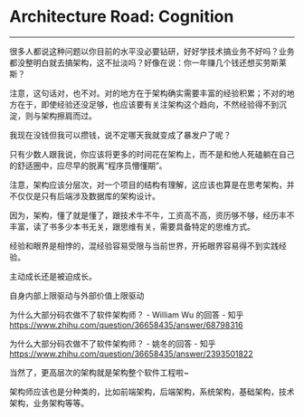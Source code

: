 # Architecture Road: Cognition

---

很多人都说这种问题以你目前的水平没必要钻研，好好学技术搞业务不好吗？业务都没整明白就去搞架构，这不扯淡吗？好像在说：你一年赚几个钱还想买劳斯莱斯？

注意，这句话对，也不对。对的地方在于架构确实需要丰富的经验积累；不对的地方在于，即使经验还没足够，也应该要有关注架构这个趋向，不然经验得不到沉淀，则与架构擦肩而过。

我现在没钱但我可以攒钱，说不定哪天我就变成了暴发户了呢？

只有少数人跟我说，你应该将更多的时间花在架构上，而不是和他人死磕躺在自己的舒适圈中，应尽早的脱离“程序员懵懂期”。

注意，架构应该分层次，对一个项目的结构有理解，这应该也算是在思考架构，并不仅仅是只有后端涉及数据库的架构设计。

因为，架构，懂了就是懂了，跟技术牛不牛，工资高不高，资历够不够，经历丰不丰富，读了书多少本书无关，跟思维有关，需要具备特定的思维方式。

经验和眼界是相悖的，混经验容易受限与当前世界，开拓眼界容易得不到实践经验。

主动成长还是被迫成长。

自身内部上限驱动与外部价值上限驱动

为什么大部分码农做不了软件架构师？ - William Wu 的回答 - 知乎
<https://www.zhihu.com/question/36658435/answer/68798316>

为什么大部分码农做不了软件架构师？ - 姚冬的回答 - 知乎
<https://www.zhihu.com/question/36658435/answer/2393501822>

当然了，更高层次的架构就是架构整个软件工程啦~

架构师应该也是分种类的，比如前端架构，后端架构，系统架构，基础架构，技术架构，业务架构等等。
